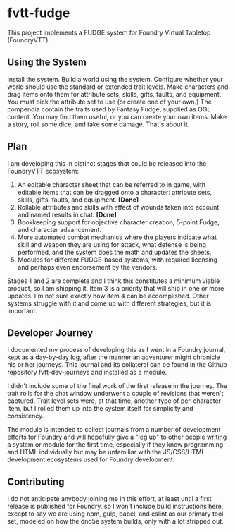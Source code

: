 # fvtt-fudge

This project implements a FUDGE system for Foundry Virtual Tabletop (FoundryVTT). 

## Using the System

Install the system. Build a world using the system. Configure whether your world should use the standard or extended trait levels. Make characters and drag items onto them for attribute sets, skills, gifts, faults, and equipment. You must pick the attribute set to use (or create one of your own.) The compendia contain the traits used by Fantasy Fudge, supplied as OGL content. You may find them useful, or you can create your own items. Make a story, roll some dice, and take some damage. That's about it.

## Plan

I am developing this in distinct stages that could be released into the FoundryVTT ecosystem:
 1.  An editable character sheet that can be referred to in game, with editable items that can be dragged onto a character: attribute sets, skills, gifts, faults, and equipment. **[Done]**
 2.  Rollable attributes and skills with effect of wounds taken into account and named results in chat. **[Done]**
 3.  Bookkeeping support for objective character creation, 5-point Fudge, and character advancement.
 4.  More automated combat mechanics where the players indicate what skill and weapon they are using for attack, what defense is being performed, and the system does the math and updates the sheets.
 5.  Modules for different FUDGE-based systems, with required licensing and perhaps even endorsement by the vendors.

Stages 1 and 2 are complete and I think this constitutes a minimum viable product, so I am shipping it. Item 3 is a priority that will ship in one or more updates. I'm not sure exactly how item 4 can be accomplished. Other systems struggle with it and come up with different strategies, but it is important.

## Developer Journey 
I documented my process of developing this as I went in a Foundry journal, kept as a day-by-day log, after the manner an adventurer might chronicle his or her journeys. This journal and its collateral can be found in the Github repository fvtt-dev-journeys and installed as a module. 

I didn't include some of the final work of the first release in the journey. The trait rolls for the chat window underwent a couple of revisions that weren't captured. Trait level sets were, at that time, another type of per-character item, but I rolled them up into the system itself for simplicity and consistency.

The module is intended to collect journals from a number of development efforts for Foundry and will hopefully give a "leg up" to other people writing a system or module for the first time, especially if they know programming and HTML individually but may be unfamiliar with the JS/CSS/HTML development ecosystems used for Foundry development.

## Contributing

I do not anticipate anybody joining me in this effort, at least until a first release is published for Foundry, so I won't include build instructions here, except to say we are using npm, gulp, babel, and eslint as our primary tool set, modeled on how the dnd5e system builds, only with a lot stripped out.
